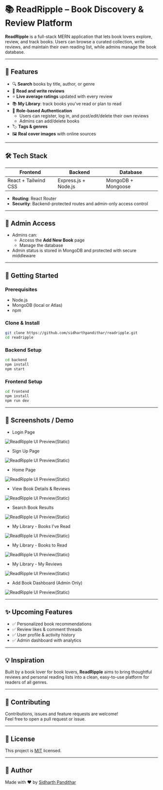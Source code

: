 # 📚 ReadRipple – Book Discovery & Review Platform

**ReadRipple** is a full-stack MERN application that lets book lovers explore, review, and track books. Users can browse a curated collection, write reviews, and maintain their own reading list, while admins manage the book database.

---

## 🚀 Features

- 🔍 **Search** books by title, author, or genre
- 🧾 **Read and write reviews**
- ⭐ **Live average ratings** updated with every review
- 📚 **My Library**: track books you’ve read or plan to read
- 👤 **Role-based Authentication**
  - Users can register, log in, and post/edit/delete their own reviews
  - Admins can add/delete books
- 🏷️ **Tags & genres**
- 🖼️ **Real cover images** with online sources

---

## 🛠️ Tech Stack

| Frontend | Backend | Database |
|----------|---------|----------|
| React + Tailwind CSS | Express.js + Node.js | MongoDB + Mongoose |

- **Routing**: React Router
- **Security**: Backend-protected routes and admin-only access control

---

## 🔐 Admin Access

- Admins can:
  - Access the **Add New Book** page
  - Manage the database
- Admin status is stored in MongoDB and protected with secure middleware

---

## 🧪 Getting Started

### Prerequisites

- Node.js
- MongoDB (local or Atlas)
- npm

### Clone & Install

```bash
git clone https://github.com/sidharthpandithar/readripple.git
cd readripple
```

### Backend Setup

```bash
cd backend
npm install
npm start
```

### Frontend Setup

```bash
cd frontend
npm install
npm run dev
```

---

## 📸 Screenshots / Demo

- Login Page
  
![ReadRipple UI Preview(Static)](Screenshots/1.png)

- Sign Up Page
  
![ReadRipple UI Preview(Static)](Screenshots/2.png)

- Home Page
  
![ReadRipple UI Preview(Static)](Screenshots/3.png)

- View Book Details & Reviews
  
![ReadRipple UI Preview(Static)](Screenshots/4.png)

- Search Book Results
  
![ReadRipple UI Preview(Static)](Screenshots/9.png)

- My Library - Books I've Read
  
![ReadRipple UI Preview(Static)](Screenshots/5.png)

- My Library - Books to Read
  
![ReadRipple UI Preview(Static)](Screenshots/6.png)

- My Library - My Reviews
  
![ReadRipple UI Preview(Static)](Screenshots/7.png)

- Add Book Dashboard (Admin Only)
  
![ReadRipple UI Preview(Static)](Screenshots/8.png)




---

## ✨ Upcoming Features

- ✅ Personalized book recommendations
- ✅ Review likes & comment threads
- ✅ User profile & activity history
- ✅ Admin dashboard with analytics

---

## 💡 Inspiration

Built by a book lover for book lovers, **ReadRipple** aims to bring thoughtful reviews and personal reading lists into a clean, easy-to-use platform for readers of all genres.

---

## 🤝 Contributing

Contributions, issues and feature requests are welcome!  
Feel free to open a pull request or issue.

---

## 📄 License

This project is [MIT](LICENSE) licensed.

---

## 👋 Author

Made with ❤️ by [Sidharth Pandithar](https://github.com/sidharthpandithar)

